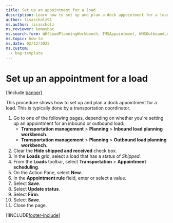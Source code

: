 ```yaml
---
title: Set up an appointment for a load
description: Learn how to set up and plan a dock appointment for a load typically done by transportation coordinators, including a step-by-step process. 
author: lisascholz91
ms.author: lisascholz
ms.reviewer: kamaybac
ms.search.form: WHSLoadPlanningWorkbench, TMSAppointment, WHSOutboundLoadPlanningWorkbench, WHSInboundLoadPlanningWorkbench
ms.topic: how-to
ms.date: 02/12/2025
ms.custom: 
  - bap-template
---
```


# Set up an appointment for a load

[!include [banner](../../includes/banner.md)]

This procedure shows how to set up and plan a dock appointment for a load. This is typically done by a transportation coordinator.

1. Go to one of the following pages, depending on whether you're setting up an appointment for an inbound or outbound load:
    - **Transportation management** \> **Planning** \> **Inbound load planning workbench**.
    - **Transportation management** \> **Planning** \> **Outbound load planning workbench**.
1. Clear the **Hide shipped and received** check box.
1. In the **Loads** grid, select a load that has a status of *Shipped*.
1. From the **Loads** toolbar, select **Transportation** \> **Appointment scheduling**.
1. On the Action Pane, select **New**.
1. In the **Appointment rule** field, enter or select a value.
1. Select **Save**.
1. Select **Update status**.
1. Select **Firm**.
1. Select **Save**.
1. Close the page.

[!INCLUDE[footer-include](../../../includes/footer-banner.md)]
